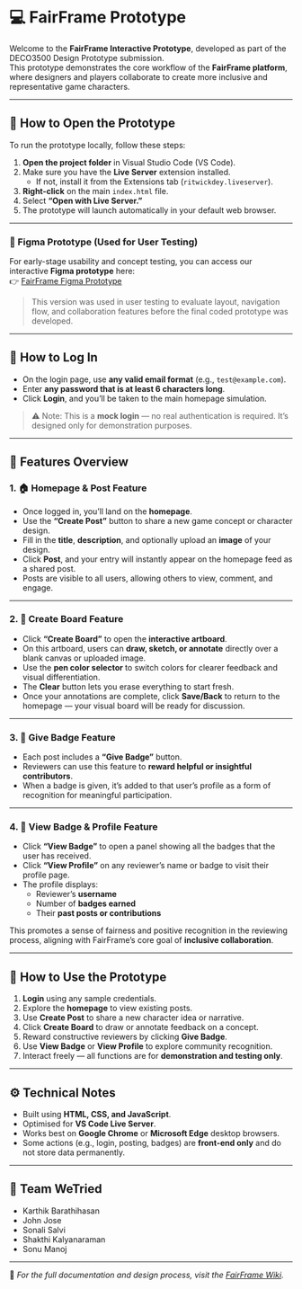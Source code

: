 # 💻 FairFrame Prototype

Welcome to the **FairFrame Interactive Prototype**, developed as part of the DECO3500 Design Prototype submission.  
This prototype demonstrates the core workflow of the **FairFrame platform**, where designers and players collaborate to create more inclusive and representative game characters.

---

## 🚀 How to Open the Prototype

To run the prototype locally, follow these steps:

1. **Open the project folder** in Visual Studio Code (VS Code).  
2. Make sure you have the **Live Server** extension installed.  
   - If not, install it from the Extensions tab (`ritwickdey.liveserver`).  
3. **Right-click** on the main `index.html` file.  
4. Select **“Open with Live Server.”**  
5. The prototype will launch automatically in your default web browser.

---

### 🧪 Figma Prototype (Used for User Testing)

For early-stage usability and concept testing, you can access our interactive **Figma prototype** here:  
👉 [FairFrame Figma Prototype](https://www.figma.com/proto/your-figma-link-here)

> This version was used in user testing to evaluate layout, navigation flow, and collaboration features before the final coded prototype was developed.

---

## 🔑 How to Log In

- On the login page, use **any valid email format** (e.g., `test@example.com`).  
- Enter **any password that is at least 6 characters long**.  
- Click **Login**, and you’ll be taken to the main homepage simulation.

> ⚠️ Note: This is a **mock login** — no real authentication is required. It’s designed only for demonstration purposes.

---

## 🧩 Features Overview

### 1. 🏠 Homepage & Post Feature
- Once logged in, you’ll land on the **homepage**.  
- Use the **“Create Post”** button to share a new game concept or character design.  
- Fill in the **title**, **description**, and optionally upload an **image** of your design.  
- Click **Post**, and your entry will instantly appear on the homepage feed as a shared post.  
- Posts are visible to all users, allowing others to view, comment, and engage.

---

### 2. 🎨 Create Board Feature
- Click **“Create Board”** to open the **interactive artboard**.  
- On this artboard, users can **draw, sketch, or annotate** directly over a blank canvas or uploaded image.  
- Use the **pen color selector** to switch colors for clearer feedback and visual differentiation.  
- The **Clear** button lets you erase everything to start fresh.  
- Once your annotations are complete, click **Save/Back** to return to the homepage — your visual board will be ready for discussion.

---

### 3. 🏅 Give Badge Feature
- Each post includes a **“Give Badge”** button.  
- Reviewers can use this feature to **reward helpful or insightful contributors**.  
- When a badge is given, it’s added to that user’s profile as a form of recognition for meaningful participation.

---

### 4. 👤 View Badge & Profile Feature
- Click **“View Badge”** to open a panel showing all the badges that the user has received.  
- Click **“View Profile”** on any reviewer’s name or badge to visit their profile page.  
- The profile displays:
  - Reviewer’s **username**  
  - Number of **badges earned**  
  - Their **past posts or contributions**

This promotes a sense of fairness and positive recognition in the reviewing process, aligning with FairFrame’s core goal of **inclusive collaboration**.

---

## 🧭 How to Use the Prototype

1. **Login** using any sample credentials.  
2. Explore the **homepage** to view existing posts.  
3. Use **Create Post** to share a new character idea or narrative.  
4. Click **Create Board** to draw or annotate feedback on a concept.  
5. Reward constructive reviewers by clicking **Give Badge**.  
6. Use **View Badge** or **View Profile** to explore community recognition.  
7. Interact freely — all functions are for **demonstration and testing only**.

---

## ⚙️ Technical Notes

- Built using **HTML, CSS, and JavaScript**.  
- Optimised for **VS Code Live Server**.  
- Works best on **Google Chrome** or **Microsoft Edge** desktop browsers.  
- Some actions (e.g., login, posting, badges) are **front-end only** and do not store data permanently.

---

## 👥 Team WeTried

- Karthik Barathihasan  
- John Jose  
- Sonali Salvi  
- Shakthi Kalyanaraman  
- Sonu Manoj  

---

📄 *For the full documentation and design process, visit the [FairFrame Wiki](https://github.com/k-barathithasan/DECO3500_WeTried/wiki).*
